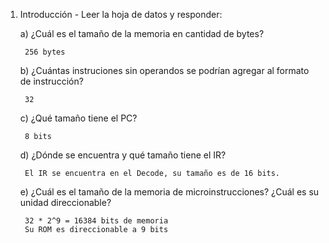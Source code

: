 1. Introducción - Leer la hoja de datos y responder:
	
	a) ¿Cuál es el tamaño de la memoria en cantidad de bytes?
		
		256 bytes
	
	b) ¿Cuántas instruciones sin operandos se podrían agregar al formato de instrucción?
		
		32

	c) ¿Qué tamaño tiene el PC?
		
		8 bits

	d) ¿Dónde se encuentra y qué tamaño tiene el IR?
		
		El IR se encuentra en el Decode, su tamaño es de 16 bits.

	e) ¿Cuál es el tamaño de la memoria de microinstrucciones? ¿Cuál es su unidad direccionable?
		
		32 * 2^9 = 16384 bits de memoria
		Su ROM es direccionable a 9 bits
